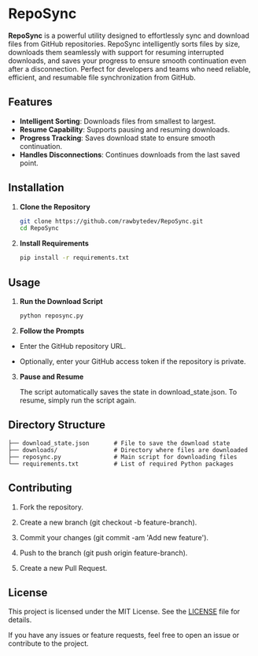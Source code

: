 # RepoSync

**RepoSync** is a powerful utility designed to effortlessly sync and download files from GitHub repositories. RepoSync intelligently sorts files by size, downloads them seamlessly with support for resuming interrupted downloads, and saves your progress to ensure smooth continuation even after a disconnection. Perfect for developers and teams who need reliable, efficient, and resumable file synchronization from GitHub.

## Features

- **Intelligent Sorting**: Downloads files from smallest to largest.
- **Resume Capability**: Supports pausing and resuming downloads.
- **Progress Tracking**: Saves download state to ensure smooth continuation.
- **Handles Disconnections**: Continues downloads from the last saved point.

## Installation

1. **Clone the Repository**

    ```sh
    git clone https://github.com/rawbytedev/RepoSync.git
    cd RepoSync
    ```
2. **Install Requirements**

    ```sh
    pip install -r requirements.txt
    ```
## Usage
1. **Run the Download Script**

    ```sh
    python reposync.py
    ```
2. **Follow the Prompts**

- Enter the GitHub repository URL.

- Optionally, enter your GitHub access token if the repository is private.

3. **Pause and Resume**

    The script automatically saves the state in download_state.json. To resume, simply run the script again.

## Directory Structure
```RepoSync/
├── download_state.json       # File to save the download state
├── downloads/                # Directory where files are downloaded
├── reposync.py               # Main script for downloading files
└── requirements.txt          # List of required Python packages
```
## Contributing
1. Fork the repository.

2. Create a new branch (git checkout -b feature-branch).

3. Commit your changes (git commit -am 'Add new feature').

4. Push to the branch (git push origin feature-branch).

5. Create a new Pull Request.

## License
This project is licensed under the MIT License. See the [LICENSE](LICENSE) file for details.

If you have any issues or feature requests, feel free to open an issue or contribute to the project.
